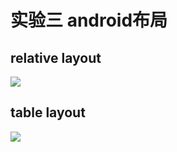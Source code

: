 # 实验三 android布局
## relative layout
![](https://i.loli.net/2018/04/07/5ac86838e4a40.png)

## table layout
![](https://i.loli.net/2018/04/07/5ac867d3236fc.png)
